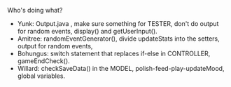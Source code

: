 Who's doing what?
 - Yunk: Output.java , make sure something for TESTER, don't do output for random events, display() and getUserInput().
 - Amitree: randomEventGenerator(), divide updateStats into the setters, output for random events,
 - Bohungus: switch statement that replaces if-else in CONTROLLER, gameEndCheck().
 - Willard: checkSaveData() in the MODEL, polish-feed-play-updateMood, global variables.
